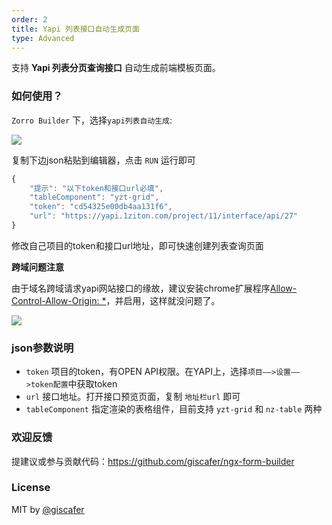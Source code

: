 ```yaml
---
order: 2
title: Yapi 列表接口自动生成页面
type: Advanced
---
```


支持 **Yapi 列表分页查询接口** 自动生成前端模板页面。


### 如何使用？


`Zorro Builder` 下，选择`yapi列表自动生成`:

![](https://raw.githubusercontent.com/giscafer/ngx-form-builder/master/src/app/document/images/yapi-sample.png)

复制下边json粘贴到编辑器，点击 `RUN` 运行即可

```js
{
    "提示": "以下token和接口url必填",
    "tableComponent": "yzt-grid",
    "token": "cd54325e00db4aa131f6",
    "url": "https://yapi.1ziton.com/project/11/interface/api/27"
}

```

修改自己项目的token和接口url地址，即可快速创建列表查询页面


**跨域问题注意**

由于域名跨域请求yapi网站接口的缘故，建议安装chrome扩展程序[Allow-Control-Allow-Origin: *](https://chrome.google.com/webstore/detail/allow-control-allow-origi/nlfbmbojpeacfghkpbjhddihlkkiljbi)，并启用，这样就没问题了。

![](https://raw.githubusercontent.com/giscafer/ngx-form-builder/master/src/app/document/images/cors.png)



### json参数说明

- `token` 项目的token，有OPEN API权限。在YAPI上，选择`项目——>设置——>token配置`中获取token
- `url` 接口地址。打开接口预览页面，复制 `地址栏url` 即可
- `tableComponent` 指定渲染的表格组件，目前支持 `yzt-grid` 和 `nz-table` 两种


### 欢迎反馈

提建议或参与贡献代码：https://github.com/giscafer/ngx-form-builder

### License

MIT by [@giscafer](https://github.com/giscafer)


